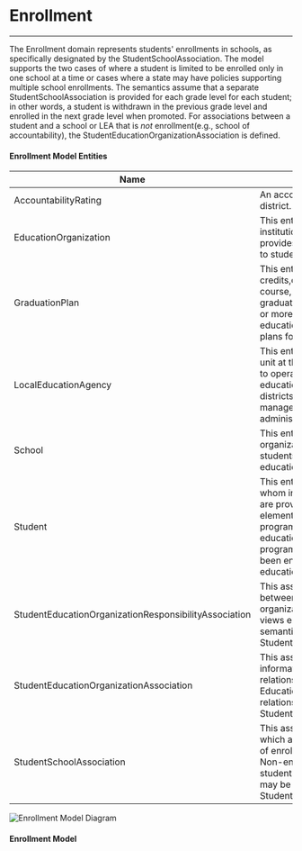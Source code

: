 # Enrollment
---
The Enrollment domain represents students' enrollments in schools, as specifically designated by the StudentSchoolAssociation. The model supports the two cases of where a student is limited to be enrolled only in one school at a time or cases where a state may have policies supporting multiple school enrollments. The semantics assume that a separate StudentSchoolAssociation is provided for each grade level for each student; in other words, a student is withdrawn in the previous grade level and enrolled in the next grade level when promoted.
For associations between a student and a school or LEA that is *not* enrollment(e.g., school of accountability), the StudentEducationOrganizationAssociation is defined.



#### Enrollment Model Entities

| Name        | Description  |
|-----------------|------------------|
| AccountabilityRating | An accountability rating for a school or district. |
| EducationOrganization | This entity represents any public or private institution, organization, or agency that provides instructional or support services to students or staff at any level. |
| GraduationPlan | This entity is a plan outlining the required credits,credits by subject, credits by course, and other criteria required for graduation. A graduation plan may be one or more standard plans defined by an education organization and/or individual plans for some or all students. |
| LocalEducationAgency | This entity represents an administrative unit at the local level which exists primarily to operate schools or to contract for educational services. It includes school districts, charter schools, charter management organizations, or other local administrative organizations. |
| School | This entity represents an educational organization that includes staff and students who participate in classes and educational activity groups. |
| Student | This entity represents an individual for whom instruction, services, and/or care are provided in an early childhood, elementary, or secondary educational program under the jurisdiction of a school, education agency or other institution or program. A student is a person who has been enrolled in a school or other educational institution. |
| StudentEducationOrganizationResponsibilityAssociation | This association indicates any relationship between a student and an education organization other than how the state views enrollment. Enrollment relationship semantics are covered by StudentSchoolAssociation. |
| StudentEducationOrganizationAssociation | This association represents student information that is specific to a student's relationship with an EducationOrganization. Enrollment relationship semantics are covered by StudentSchoolAssociation. |
| StudentSchoolAssociation | This association represents the School in which a student is enrolled. The semantics of enrollment may differ slightly by state. Non-enrollment relationships between a student and an education organization may be described using the StudentEducationOrganizationAssociation. |


![Enrollment Model Diagram](/path/to/domain-model.png)
#### Enrollment Model  

